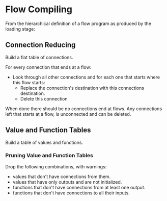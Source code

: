 # Flow Compiling

From the hierarchical definition of a flow program as produced by the loading stage:

## Connection Reducing
Build a flat table of connections.

For every connection that ends at a flow:
- Look through all other connections and for each one that starts where this flow starts:
  - Replace the connection's destination with this connections destination.
  - Delete this connection

When done there should be no connections end at flows.
Any connections left that starts at a flow, is unconnected and can be deleted.

## Value and Function Tables
Build a table of values and functions.
  
### Pruning Value and Function Tables
Drop the following combinations, with warnings:
- values that don't have connections from them.
- values that have only outputs and are not initialized.
- functions that don't have connections from at least one output.
- functions that don't have connections to all their inputs.

